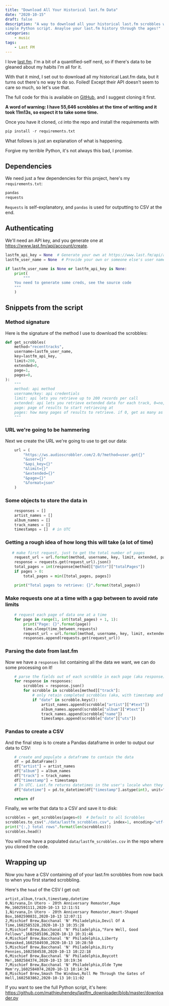 ```yaml
---
title: "Download All Your Historical last.fm Data"
date: "2020-10-15"
draft: false
description: "A way to download all your historical last.fm scrobbles with a
simple Python script. Anaylse your last.fm history through the ages!"
categories:
    - music
tags:
    - Last FM
---
```


I love [last.fm](https://www.last.fm/user/Mathieuhendey). I'm a bit of a
quantified-self nerd, so if there's data to be gleaned about my habits I'm all
for it.

With that it mind, I set out to download all my historical Last.fm data, but it
turns out there's no way to do so. Foiled! Except their API doesn't seem to care
so much, so let's use that.

The full code for this is available on
[GitHub](https://github.com/mathieuhendey/lastfm_downloader), and I suggest
cloning it first.

**A word of warning: I have 55,646 scrobbles at the time of writing and it took 11m13s, so expect
it to take some time.**

Once you have it cloned, `cd` into the repo and install the requirements with

```python
pip install -r requirements.txt
```

What follows is just an explanation of what is happening.

Forgive my terrible Python, it's not always this bad, I promise.

## Dependencies

We need just a few dependencies for this project, here's my `requirements.txt`:

```txt
pandas
requests
```

`Requests` is self-explanatory, and `pandas` is used for outputting to CSV at the end.

## Authenticating

We'll need an API key, and you generate one at <https://www.last.fm/api/account/create>.

```python {linenos=table,linenostart=1}
lastfm_api_key = None  # Generate your own at https://www.last.fm/api/account/create
lastfm_user_name = None  # Provide your own or someone else's user name

if lastfm_user_name is None or lastfm_api_key is None:
    print(
        """
    You need to generate some creds, see the source code
    """
    )
```

## Snippets from the script

### Method signature

Here is the signature of the method I use to download the scrobbles:

```python {linenos=table,linenostart=1}
def get_scrobbles(
    method="recenttracks",
    username=lastfm_user_name,
    key=lastfm_api_key,
    limit=200,
    extended=0,
    page=1,
    pages=0,
):
    """
    method: api method
    username/key: api credentials
    limit: api lets you retrieve up to 200 records per call
    extended: api lets you retrieve extended data for each track, 0=no, 1=yes
    page: page of results to start retrieving at
    pages: how many pages of results to retrieve. if 0, get as many as api can return.
    """
```

### URL we're going to be hammering

Next we create the URL we're going to use to get our data:

```python {linenos=table,linenostart=1}
    url = (
        "https://ws.audioscrobbler.com/2.0/?method=user.get{}"
        "&user={}"
        "&api_key={}"
        "&limit={}"
        "&extended={}"
        "&page={}"
        "&format=json"
    )
```

### Some objects to store the data in

```python {linenos=table,linenostart=1}
    responses = []
    artist_names = []
    album_names = []
    track_names = []
    timestamps = []  # in UTC
```

### Getting a rough idea of how long this will take (a lot of time)

```python {linenos=table,linenostart=1}
   # make first request, just to get the total number of pages
    request_url = url.format(method, username, key, limit, extended, page)
    response = requests.get(request_url).json()
    total_pages = int(response[method]["@attr"]["totalPages"])
    if pages > 0:
        total_pages = min([total_pages, pages])

    print("Total pages to retrieve: {}".format(total_pages))
```

### Make requests one at a time with a gap between to avoid rate limits

```python {linenos=table,linenostart=1}
    # request each page of data one at a time
    for page in range(1, int(total_pages) + 1, 1):
        print("Page: {}".format(page))
        time.sleep(time_between_requests)
        request_url = url.format(method, username, key, limit, extended, page)
        responses.append(requests.get(request_url))
```

### Parsing the date from last.fm

Now we have a `responses` list containing all the data we want, we can do some processing on it!

```python {linenos=table,linenostart=1}
    # parse the fields out of each scrobble in each page (aka response) of scrobbles
    for response in responses:
        scrobbles = response.json()
        for scrobble in scrobbles[method]["track"]:
            # only retain completed scrobbles (aka, with timestamp and not 'now playing')
            if "date" in scrobble.keys():
                artist_names.append(scrobble["artist"]["#text"])
                album_names.append(scrobble["album"]["#text"])
                track_names.append(scrobble["name"])
                timestamps.append(scrobble["date"]["uts"])
```

### Pandas to create a CSV

And the final step is to create a Pandas dataframe in order to output our data to CSV:

```python {linenos=table,linenostart=1}
    # create and populate a dataframe to contain the data
    df = pd.DataFrame()
    df["artist"] = artist_names
    df["album"] = album_names
    df["track"] = track_names
    df["timestamp"] = timestamps
    # In UTC. Last.fm returns datetimes in the user's locale when they listened
    df["datetime"] = pd.to_datetime(df["timestamp"].astype(int), unit="s")

    return df
```

Finally, we write that data to a CSV and save it to disk:

```python {linenos=table,linenostart=1}
scrobbles = get_scrobbles(pages=0)  # Default to all Scrobbles
scrobbles.to_csv("./data/lastfm_scrobbles.csv", index=1, encoding="utf-8")
print("{:,} total rows".format(len(scrobbles)))
scrobbles.head()
```

You will now have a populated `data/lastfm_scrobbles.csv` in the repo where you cloned the code.

## Wrapping up

Now you have a CSV containing *all* of your last.fm scrobbles from now back to
when you first started scrobbling.

Here's the `head` of the CSV I get out:

```csv
artist,album,track,timestamp,datetime
0,Nirvana,In Utero - 20th Anniversary Remaster,Rape Me,1602591111,2020-10-13 12:11:51
1,Nirvana,In Utero - 20th Anniversary Remaster,Heart-Shaped Box,1602590831,2020-10-13 12:07:11
2,Mischief Brew,Bacchanal 'N' Philadelphia,Devil Of A Time,1602585328,2020-10-13 10:35:28
3,Mischief Brew,Bacchanal 'N' Philadelphia,"Fare Well, Good Fellows",1602585106,2020-10-13 10:31:46
4,Mischief Brew,Bacchanal 'N' Philadelphia,Liberty Unmasked,1602584930,2020-10-13 10:28:50
5,Mischief Brew,Bacchanal 'N' Philadelphia,Dirty Pennies,1602584538,2020-10-13 10:22:18
6,Mischief Brew,Bacchanal 'N' Philadelphia,Boycott Me!,1602584374,2020-10-13 10:19:34
7,Mischief Brew,Bacchanal 'N' Philadelphia,Olde Tyme Mem'ry,1602584074,2020-10-13 10:14:34
8,Mischief Brew,Smash The Windows,Roll Me Through the Gates of Hell,1602583862,2020-10-13 10:11:02
```

If you want to see the full Python script, it's here:
<https://github.com/mathieuhendey/lastfm_downloader/blob/master/downloader.py>
